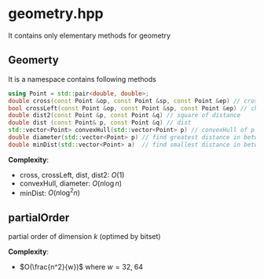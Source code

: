 # geometry.hpp

It contains only elementary methods for geometry

## Geomerty

It is a namespace contains following methods

``` cpp
using Point = std::pair<double, double>;
double cross(const Point &op, const Point &sp, const Point &ep) // cross product
bool crossLeft(const Point &op, const Point &sp, const Point &ep) // check if cross product is positive
double dist2(const Point &p, const Point &q) // square of distance
double dist (const Point& p, const Point &q) // dist
std::vector<Point> convexHull(std::vector<Point> p) // convexHull of p
double diameter(std::vector<Point> p) // find greatest distance in between Vertices of p
double minDist(std::vector<Point> a)  // find smallest distance in between Vertices of a
```

**Complexity**:

- cross, crossLeft, dist, dist2:  $O(1)$
- convexHull, diameter: $O(n \log n)$
- minDist: $O(n \log^2 n)$

## partialOrder

partial order of dimension $k$ (optimed by bitset)

**Complexity**:

- $O(\frac{n^2}{w})$ where $w = 32,\;64$

